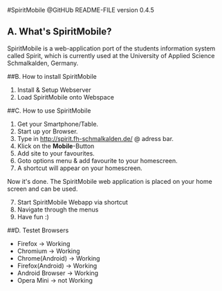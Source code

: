 #SpiritMobile @GitHUb  README-FILE 
version 0.4.5
   					                                                 

## A. What's SpiritMobile? 

SpiritMobile is a web-application port of the students information 
system called Spirit, which is currently used at the University 
of Applied Science Schmalkalden, Germany.
 
##B. How to install SpiritMobile

1. Install & Setup Webserver
2. Load SpiritMobile onto Webspace 

##C. How to use SpiritMobile

1. Get your Smartphone/Table.
2. Start up yor Browser.
3. Type in http://spirit.fh-schmalkalden.de/ @ adress bar.
4. Klick on the **Mobile**-Button
4. Add site to your favourites.
5. Goto options menu & add favourite to your homescreen.
6. A shortcut will appear on your homescreen.

Now it's done. The SpiritMobile web application is placed on your home 
screen and can be used.

7. Start SpiritMobile Webapp via shortcut
8. Navigate through the menus
9. Have fun :)

##D. Testet Browsers

* Firefox -> Working
* Chromium -> Working
* Chrome(Android) -> Working
* Firefox(Android) -> Working
* Android Browser -> Working
* Opera Mini -> not Working
